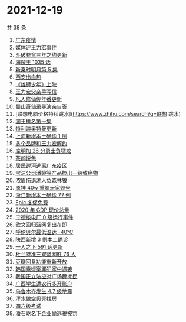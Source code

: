 # 2021-12-19

共 38 条

<!-- BEGIN -->
<!-- 最后更新时间 Sun Dec 19 2021 16:08:09 GMT+0800 (China Standard Time) -->

1. [广东疫情](https://www.zhihu.com/search?q=广东疫情)
1. [媒体评王力宏事件](https://www.zhihu.com/search?q=王力宏事件)
1. [斗破苍穹三年之约更新](https://www.zhihu.com/search?q=斗破苍穹三年之约)
1. [海贼王 1035 话](https://www.zhihu.com/search?q=海贼王)
1. [新秦时明月第 5 集](https://www.zhihu.com/search?q=新秦时明月)
1. [西安出血热](https://www.zhihu.com/search?q=出血热)
1. [《雄狮少年》上映](https://www.zhihu.com/search?q=雄狮少年)
1. [王力宏父亲手写信](https://www.zhihu.com/search?q=王力宏父亲)
1. [凡人修仙传年番更新](https://www.zhihu.com/search?q=凡人修仙传)
1. [蜀山奇仙录导演亲自答](https://www.zhihu.com/search?q=蜀山奇仙录)
1. [联想电脑价格持续跳水](https://www.zhihu.com/search?q=联想 跳水)
1. [国王排名第十集](https://www.zhihu.com/search?q=国王排名)
1. [特利迦奥特曼更新](https://www.zhihu.com/search?q=特利迦奥特曼)
1. [上海新增本土确诊 1 例](https://www.zhihu.com/search?q=上海疫情)
1. [多个品牌和王力宏解约](https://www.zhihu.com/search?q=王力宏合作)
1. [库明加 26 分勇士负猛龙](https://www.zhihu.com/search?q=勇士)
1. [茶颜悦色](https://www.zhihu.com/search?q=茶颜悦色)
1. [居民蹚河逃离广东疫区](https://www.zhihu.com/search?q=广东疫情)
1. [宝洁公司潘婷等产品检出一级致癌物](https://www.zhihu.com/search?q=潘婷)
1. [浓眉伤退湖人负森林狼](https://www.zhihu.com/search?q=湖人)
1. [原神 40w 重氪玩家毁号](https://www.zhihu.com/search?q=原神)
1. [浙江新增本土确诊 77 例](https://www.zhihu.com/search?q=浙江疫情)
1. [Epic 冬促免费](https://www.zhihu.com/search?q=epic)
1. [2020 年 GDP 现价总量](https://www.zhihu.com/search?q=2020GDP)
1. [宁德核电厂 0 级运行事件](https://www.zhihu.com/search?q=宁德核电厂)
1. [欧文回归篮网复出在即](https://www.zhihu.com/search?q=欧文回归)
1. [呼伦贝尔最低温达 -40℃](https://www.zhihu.com/search?q=呼伦贝尔极寒天气)
1. [陕西新增 3 例本土确诊](https://www.zhihu.com/search?q=陕西疫情)
1. [一人之下 591 话更新](https://www.zhihu.com/search?q=一人之下)
1. [杜兰特准三双篮网胜 76 人](https://www.zhihu.com/search?q=篮网)
1. [豆瓣回复功能重新开放](https://www.zhihu.com/search?q=豆瓣回复)
1. [韩国素媛案罪犯家中遇袭](https://www.zhihu.com/search?q=素媛案罪犯)
1. [我国正立法应对广场舞扰民](https://www.zhihu.com/search?q=广场舞立法)
1. [广西学生遭农行多开账户](https://www.zhihu.com/search?q=广西学生)
1. [乌鲁木齐发生 4.7 级地震](https://www.zhihu.com/search?q=乌鲁木齐地震)
1. [浑水做空贝壳找房](https://www.zhihu.com/search?q=浑水做空贝壳)
1. [四六级考试](https://www.zhihu.com/search?q=四六级考试)
1. [潘石屹名下企业偷逃税被罚](https://www.zhihu.com/search?q=潘石屹)

<!-- END -->
